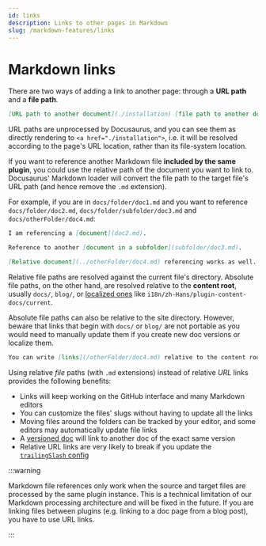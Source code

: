 ```yaml
---
id: links
description: Links to other pages in Markdown
slug: /markdown-features/links
---
```


# Markdown links

There are two ways of adding a link to another page: through a **URL path** and a **file path**.

```md
[URL path to another document](./installation) [file path to another document](./installation.md)
```

URL paths are unprocessed by Docusaurus, and you can see them as directly rendering to `<a href="./installation">`, i.e. it will be resolved according to the page's URL location, rather than its file-system location.

If you want to reference another Markdown file **included by the same plugin**, you could use the relative path of the document you want to link to. Docusaurus' Markdown loader will convert the file path to the target file's URL path (and hence remove the `.md` extension).

For example, if you are in `docs/folder/doc1.md` and you want to reference `docs/folder/doc2.md`, `docs/folder/subfolder/doc3.md` and `docs/otherFolder/doc4.md`:

```md title="docs/folder/doc1.md"
I am referencing a [document](doc2.md).

Reference to another [document in a subfolder](subfolder/doc3.md).

[Relative document](../otherFolder/doc4.md) referencing works as well.
```

Relative file paths are resolved against the current file's directory. Absolute file paths, on the other hand, are resolved relative to the **content root**, usually `docs/`, `blog/`, or [localized ones](../../i18n/i18n-tutorial.md) like `i18n/zh-Hans/plugin-content-docs/current`.

Absolute file paths can also be relative to the site directory. However, beware that links that begin with `docs/` or `blog/` are not portable as you would need to manually update them if you create new doc versions or localize them.

```md
You can write [links](/otherFolder/doc4.md) relative to the content root (`/docs/`).
```

Using relative _file_ paths (with `.md` extensions) instead of relative _URL_ links provides the following benefits:

- Links will keep working on the GitHub interface and many Markdown editors
- You can customize the files' slugs without having to update all the links
- Moving files around the folders can be tracked by your editor, and some editors may automatically update file links
- A [versioned doc](../docs/versioning.md) will link to another doc of the exact same version
- Relative URL links are very likely to break if you update the [`trailingSlash` config](../../api/docusaurus.config.js.md#trailing-slash)

:::warning

Markdown file references only work when the source and target files are processed by the same plugin instance. This is a technical limitation of our Markdown processing architecture and will be fixed in the future. If you are linking files between plugins (e.g. linking to a doc page from a blog post), you have to use URL links.

:::
